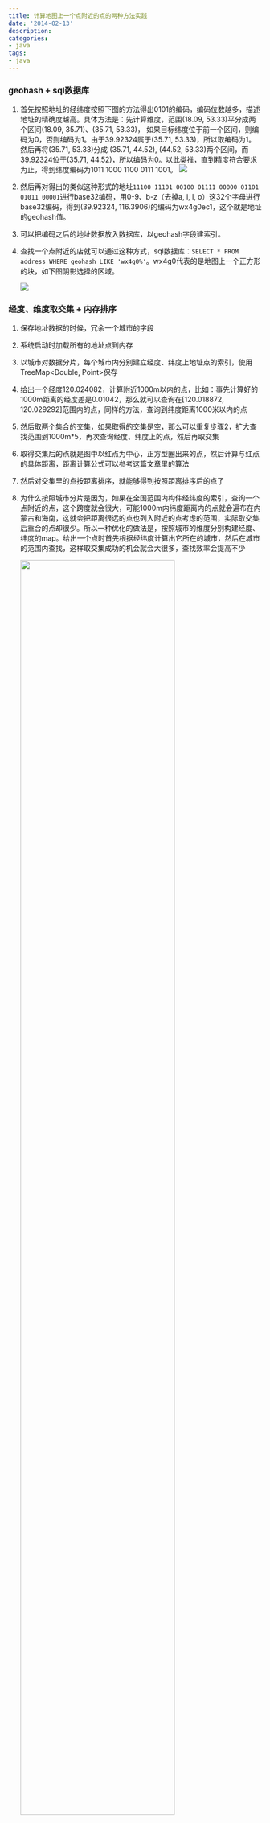 ```yaml
---
title: 计算地图上一个点附近的点的两种方法实践
date: '2014-02-13'
description: 
categories: 
- java
tags:
- java
---
```



### geohash + sql数据库

1. 首先按照地址的经纬度按照下图的方法得出0101的编码，编码位数越多，描述地址的精确度越高。具体方法是：先计算维度，范围(18.09, 53.33)平分成两个区间(18.09, 35.71)、(35.71, 53.33)， 如果目标纬度位于前一个区间，则编码为0，否则编码为1。由于39.92324属于(35.71, 53.33)，所以取编码为1。然后再将(35.71, 53.33)分成 (35.71, 44.52), (44.52, 53.33)两个区间，而39.92324位于(35.71, 44.52)，所以编码为0。以此类推，直到精度符合要求为止，得到纬度编码为1011 1000 1100 0111 1001。
	<img src="/assets/media/geohash.png"></img>

2. 然后再对得出的类似这种形式的地址`11100 11101 00100 01111 00000 01101 01011 00001`进行base32编码，用0-9、b-z（去掉a, i, l, o）这32个字母进行base32编码，得到(39.92324, 116.3906)的编码为wx4g0ec1，这个就是地址的geohash值。
3. 可以把编码之后的地址数据放入数据库，以geohash字段建索引。
4. 查找一个点附近的店就可以通过这种方式，sql数据库：`SELECT * FROM address WHERE geohash LIKE 'wx4g0%'`。wx4g0代表的是地图上一个正方形的块，如下图阴影选择的区域。

	<img src="/assets/media/geoselect.png"></img>

### 经度、维度取交集 + 内存排序

1. 保存地址数据的时候，冗余一个城市的字段
2. 系统启动时加载所有的地址点到内存
3. 以城市对数据分片，每个城市内分别建立经度、纬度上地址点的索引，使用TreeMap<Double, Point>保存
4. 给出一个经度120.024082，计算附近1000m以内的点，比如：事先计算好的1000m距离的经度差是0.01042，那么就可以查询在[120.018872, 120.029292]范围内的点，同样的方法，查询到纬度距离1000米以内的点
5. 然后取两个集合的交集，如果取得的交集是空，那么可以重复步骤2，扩大查找范围到1000m*5，再次查询经度、纬度上的点，然后再取交集
6. 取得交集后的点就是图中以红点为中心，正方型圈出来的点，然后计算与红点的具体距离，距离计算公式可以参考这篇文章里的算法
7. 然后对交集里的点按距离排序，就能够得到按照距离排序后的点了
8. 为什么按照城市分片是因为，如果在全国范围内构件经纬度的索引，查询一个点附近的点，这个跨度就会很大，可能1000m内纬度距离内的点就会遍布在内蒙古和海南，这就会把距离很远的点也列入附近的点考虑的范围，实际取交集后重合的点却很少。所以一种优化的做法是，按照城市的维度分别构建经度、纬度的map。给出一个点时首先根据经纬度计算出它所在的城市，然后在城市的范围内查找，这样取交集成功的机会就会大很多，查找效率会提高不少
	
	<img src="/assets/media/point.png" width="80%"></img>


### 优缺点比较：

* geohash

	优点：
	- 可以支持地址点的位置信息变化的情况，需要更新数据库里地geohash字段
	- 数据量小时，数据库很好的承接了附近点的计算
	
	缺点：
	- 特殊情况时计算的附近的点不准确，比如正好处于正方形边缘的点
	- 需要提前计算geohash值，并持久化到数据库中
	- 数据量增多，like查询会变慢，数据库查询、写入压力大，容易形成单点
	- 开发成本较高
	
* 内存计算

	优点：
	- 计算附近的点相对准确
	- 开发成本低，不需要额外建表
	- 可以通过不同机器加载分片的数据，解决数据量大的问题
	
	缺点：
	- 需要系统启动时加载数据并构件经度、纬度上地址点的索引，在构建完索引之前，是没法提供服务的
	- 地址点的位置信息不能改变，对于经常变化位置的场景需要采用geohash	- 对于两个属于不同市的相距很近的点是计算不到的，这个需要根据场景取舍，此方法适用于附近的餐馆、银行等场景，因为它们有极大可能处在同一市内，而不适用于周围的人

